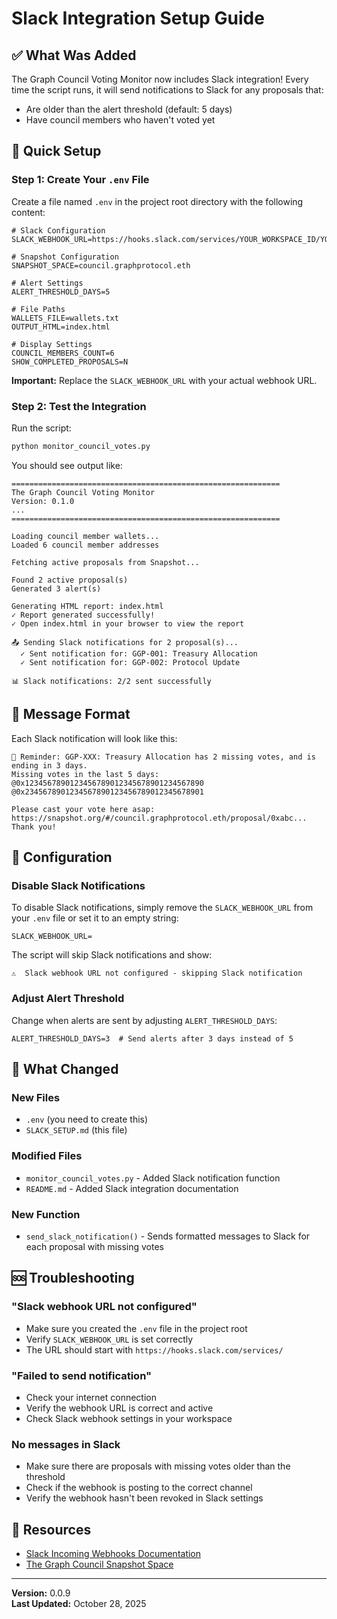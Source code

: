 # Slack Integration Setup Guide

## ✅ What Was Added

The Graph Council Voting Monitor now includes Slack integration! Every time the script runs, it will send notifications to Slack for any proposals that:
- Are older than the alert threshold (default: 5 days)
- Have council members who haven't voted yet

## 🚀 Quick Setup

### Step 1: Create Your `.env` File

Create a file named `.env` in the project root directory with the following content:

```env
# Slack Configuration
SLACK_WEBHOOK_URL=https://hooks.slack.com/services/YOUR_WORKSPACE_ID/YOUR_CHANNEL_ID/YOUR_SECRET_TOKEN

# Snapshot Configuration
SNAPSHOT_SPACE=council.graphprotocol.eth

# Alert Settings
ALERT_THRESHOLD_DAYS=5

# File Paths
WALLETS_FILE=wallets.txt
OUTPUT_HTML=index.html

# Display Settings
COUNCIL_MEMBERS_COUNT=6
SHOW_COMPLETED_PROPOSALS=N
```

**Important:** Replace the `SLACK_WEBHOOK_URL` with your actual webhook URL.

### Step 2: Test the Integration

Run the script:

```bash
python monitor_council_votes.py
```

You should see output like:

```
============================================================
The Graph Council Voting Monitor
Version: 0.1.0
...
============================================================

Loading council member wallets...
Loaded 6 council member addresses

Fetching active proposals from Snapshot...

Found 2 active proposal(s)
Generated 3 alert(s)

Generating HTML report: index.html
✓ Report generated successfully!
✓ Open index.html in your browser to view the report

📤 Sending Slack notifications for 2 proposal(s)...
  ✓ Sent notification for: GGP-001: Treasury Allocation
  ✓ Sent notification for: GGP-002: Protocol Update

📊 Slack notifications: 2/2 sent successfully
```

## 📨 Message Format

Each Slack notification will look like this:

```
🤖 Reminder: GGP-XXX: Treasury Allocation has 2 missing votes, and is ending in 3 days.
Missing votes in the last 5 days:
@0x1234567890123456789012345678901234567890
@0x2345678901234567890123456789012345678901

Please cast your vote here asap: https://snapshot.org/#/council.graphprotocol.eth/proposal/0xabc...
Thank you!
```

## 🔧 Configuration

### Disable Slack Notifications

To disable Slack notifications, simply remove the `SLACK_WEBHOOK_URL` from your `.env` file or set it to an empty string:

```env
SLACK_WEBHOOK_URL=
```

The script will skip Slack notifications and show:
```
⚠️  Slack webhook URL not configured - skipping Slack notification
```

### Adjust Alert Threshold

Change when alerts are sent by adjusting `ALERT_THRESHOLD_DAYS`:

```env
ALERT_THRESHOLD_DAYS=3  # Send alerts after 3 days instead of 5
```

## 📝 What Changed

### New Files
- `.env` (you need to create this)
- `SLACK_SETUP.md` (this file)

### Modified Files
- `monitor_council_votes.py` - Added Slack notification function
- `README.md` - Added Slack integration documentation

### New Function
- `send_slack_notification()` - Sends formatted messages to Slack for each proposal with missing votes

## 🆘 Troubleshooting

### "Slack webhook URL not configured"
- Make sure you created the `.env` file in the project root
- Verify `SLACK_WEBHOOK_URL` is set correctly
- The URL should start with `https://hooks.slack.com/services/`

### "Failed to send notification"
- Check your internet connection
- Verify the webhook URL is correct and active
- Check Slack webhook settings in your workspace

### No messages in Slack
- Make sure there are proposals with missing votes older than the threshold
- Check if the webhook is posting to the correct channel
- Verify the webhook hasn't been revoked in Slack settings

## 🔗 Resources

- [Slack Incoming Webhooks Documentation](https://api.slack.com/messaging/webhooks)
- [The Graph Council Snapshot Space](https://snapshot.org/#/council.graphprotocol.eth)

---

**Version:** 0.0.9  
**Last Updated:** October 28, 2025

